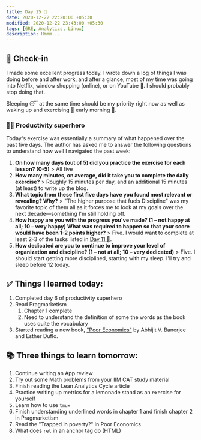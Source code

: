```yaml
---
title: Day 15 🍑
date: 2020-12-22 22:20:00 +05:30
modified: 2020-12-22 23:43:00 +05:30
tags: [GRE, Analytics, Linux]
description: Hmmm...
---
```


## 📩 Check-in

I made some excellent progress today. I wrote down a log of things I was doing before and after work, and after a glance, most of my time was going into Netflix, window shopping (online), or on YouTube 🍿. I should probably stop doing that.

Sleeping 😴 at the same time should be my priority right now as well as waking up and exercising 💪 early morning 🌇.

### 🦸🏻 Productivity superhero

Today's exercise was essentially a summary of what happened over the past five days. The author has asked me to answer the following questions to understand how well I navigated the past week:

1. **On how many days (out of 5) did you practice the exercise for each lesson? (0-5)** > All five
2. **How many minutes, on average, did it take you to complete the daily exercise?** > Roughly 15 minutes per day, and an additional 15 minutes (at least) to write up the blog.
3. **What topic from these first five days have you found most relevant or revealing? Why?** > "The higher purpose that fuels Discipline" was my favorite topic of them all as it forces me to look at my goals over the next decade—something I'm still holding off.
4. **How happy are you with the progress you've made? (1 – not happy at all; 10 – very happy) What was required to happen so that your score would have been 1-2 points higher?** > Five. I would want to complete at least 2-3 of the tasks listed in <a href="../Day-11/#-productivity-superhero" rel="noopener" target="_blank">Day 11 🍓</a>.
5. **How dedicated are you to continue to improve your level of organization and discipline? (1 – not at all; 10 – very dedicated)** > Five. I should start getting more disciplined, starting with my sleep. I'll try and sleep before 12 today.

## ✅ Things I learned today:

1. Completed day 6 of productivity superhero
2. Read Pragmarketism
   1. Chapter 1 complete
   2. Need to understand the definition of some the words as the book uses quite the vocabulary
3. Started reading a new book, <a href="https://www.publicaffairsbooks.com/titles/abhijit-v-banerjee/poor-economics/9781610391603/" rel="noopener" target="_blank">"Poor Economics"</a> by Abhijit V. Banerjee and Esther Duflo.

## 📚 Three things to learn tomorrow:

1. Continue writing an App review
2. Try out some Math problems from your IIM CAT study material
3. Finish reading the Lean Analytics Cycle article
4. Practice writing up metrics for a lemonade stand as an exercise for yourself
5. Learn how to use `tmux`
6. Finish understanding underlined words in chapter 1 and finish chapter 2 in Pragmarketism
7. Read the "Trapped in poverty?" in Poor Economics
8. What does `rel` in an anchor tag do (HTML)